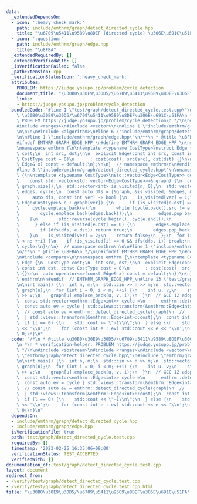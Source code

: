 ```yaml
---
data:
  _extendedDependsOn:
  - icon: ':heavy_check_mark:'
    path: include/emthrm/graph/detect_directed_cycle.hpp
    title: "\u6709\u5411\u9589\u8DEF (directed cycle) \u306E\u691C\u51FA"
  - icon: ':question:'
    path: include/emthrm/graph/edge.hpp
    title: "\u8FBA"
  _extendedRequiredBy: []
  _extendedVerifiedWith: []
  _isVerificationFailed: false
  _pathExtension: cpp
  _verificationStatusIcon: ':heavy_check_mark:'
  attributes:
    PROBLEM: https://judge.yosupo.jp/problem/cycle_detection
    document_title: "\u30B0\u30E9\u30D5/\u6709\u5411\u9589\u8DEF\u306E\u691C\u51FA"
    links:
    - https://judge.yosupo.jp/problem/cycle_detection
  bundledCode: "#line 1 \"test/graph/detect_directed_cycle.test.cpp\"\n/*\n * @title\
    \ \u30B0\u30E9\u30D5/\u6709\u5411\u9589\u8DEF\u306E\u691C\u51FA\n *\n * verification-helper:\
    \ PROBLEM https://judge.yosupo.jp/problem/cycle_detection\n */\n\n#include <iostream>\n\
    #include <ranges>\n#include <vector>\n\n#line 1 \"include/emthrm/graph/detect_directed_cycle.hpp\"\
    \n\n\n\n#include <algorithm>\n#line 6 \"include/emthrm/graph/detect_directed_cycle.hpp\"\
    \n\n#line 1 \"include/emthrm/graph/edge.hpp\"\n/**\n * @title \u8FBA\n */\n\n\
    #ifndef EMTHRM_GRAPH_EDGE_HPP_\n#define EMTHRM_GRAPH_EDGE_HPP_\n\n#include <compare>\n\
    \nnamespace emthrm {\n\ntemplate <typename CostType>\nstruct Edge {\n  CostType\
    \ cost;\n  int src, dst;\n\n  explicit Edge(const int src, const int dst, const\
    \ CostType cost = 0)\n      : cost(cost), src(src), dst(dst) {}\n\n  auto operator<=>(const\
    \ Edge& x) const = default;\n};\n\n}  // namespace emthrm\n\n#endif  // EMTHRM_GRAPH_EDGE_HPP_\n\
    #line 8 \"include/emthrm/graph/detect_directed_cycle.hpp\"\n\nnamespace emthrm\
    \ {\n\ntemplate <typename CostType>\nstd::vector<Edge<CostType>> detect_directed_cycle(\n\
    \    const std::vector<std::vector<Edge<CostType>>>& graph) {\n  const int n =\
    \ graph.size();\n  std::vector<int> is_visited(n, 0);\n  std::vector<Edge<CostType>>\
    \ edges, cycle;\n  const auto dfs = [&graph, &is_visited, &edges, &cycle](\n \
    \     auto dfs, const int ver) -> bool {\n    is_visited[ver] = 1;\n    for (const\
    \ Edge<CostType>& e : graph[ver]) {\n      if (is_visited[e.dst] == 1) {\n   \
    \     cycle.emplace_back(e);\n        while (cycle.back().src != e.dst) {\n  \
    \        cycle.emplace_back(edges.back());\n          edges.pop_back();\n    \
    \    }\n        std::reverse(cycle.begin(), cycle.end());\n        return true;\n\
    \      } else if (is_visited[e.dst] == 0) {\n        edges.emplace_back(e);\n\
    \        if (dfs(dfs, e.dst)) return true;\n        edges.pop_back();\n      }\n\
    \    }\n    is_visited[ver] = 2;\n    return false;\n  };\n  for (int i = 0; i\
    \ < n; ++i) {\n    if (is_visited[i] == 0 && dfs(dfs, i)) break;\n  }\n  return\
    \ cycle;\n}\n\n}  // namespace emthrm\n\n\n#line 1 \"include/emthrm/graph/edge.hpp\"\
    \n/**\n * @title \u8FBA\n */\n\n#ifndef EMTHRM_GRAPH_EDGE_HPP_\n#define EMTHRM_GRAPH_EDGE_HPP_\n\
    \n#include <compare>\n\nnamespace emthrm {\n\ntemplate <typename CostType>\nstruct\
    \ Edge {\n  CostType cost;\n  int src, dst;\n\n  explicit Edge(const int src,\
    \ const int dst, const CostType cost = 0)\n      : cost(cost), src(src), dst(dst)\
    \ {}\n\n  auto operator<=>(const Edge& x) const = default;\n};\n\n}  // namespace\
    \ emthrm\n\n#endif  // EMTHRM_GRAPH_EDGE_HPP_\n#line 13 \"test/graph/detect_directed_cycle.test.cpp\"\
    \n\nint main() {\n  int n, m;\n  std::cin >> n >> m;\n  std::vector<std::vector<emthrm::Edge<int>>>\
    \ graph(n);\n  for (int i = 0; i < m; ++i) {\n    int u, v;\n    std::cin >> u\
    \ >> v;\n    graph[u].emplace_back(u, v, i);\n  }\n  // GCC 12 adopted P2415.\n\
    \  const std::vector<emthrm::Edge<int>> cycle =\n      emthrm::detect_directed_cycle(graph);\n\
    \  const auto ev = cycle | std::views::transform(&emthrm::Edge<int>::cost);\n\
    \  // const auto ev = emthrm::detect_directed_cycle(graph)\n  //             \
    \  | std::views::transform(&emthrm::Edge<int>::cost);\n  const int l = ev.size();\n\
    \  if (l == 0) {\n    std::cout << \"-1\\n\";\n  } else {\n    std::cout << l\
    \ << '\\n';\n    for (const int e : ev) std::cout << e << '\\n';\n  }\n  return\
    \ 0;\n}\n"
  code: "/*\n * @title \u30B0\u30E9\u30D5/\u6709\u5411\u9589\u8DEF\u306E\u691C\u51FA\
    \n *\n * verification-helper: PROBLEM https://judge.yosupo.jp/problem/cycle_detection\n\
    \ */\n\n#include <iostream>\n#include <ranges>\n#include <vector>\n\n#include\
    \ \"emthrm/graph/detect_directed_cycle.hpp\"\n#include \"emthrm/graph/edge.hpp\"\
    \n\nint main() {\n  int n, m;\n  std::cin >> n >> m;\n  std::vector<std::vector<emthrm::Edge<int>>>\
    \ graph(n);\n  for (int i = 0; i < m; ++i) {\n    int u, v;\n    std::cin >> u\
    \ >> v;\n    graph[u].emplace_back(u, v, i);\n  }\n  // GCC 12 adopted P2415.\n\
    \  const std::vector<emthrm::Edge<int>> cycle =\n      emthrm::detect_directed_cycle(graph);\n\
    \  const auto ev = cycle | std::views::transform(&emthrm::Edge<int>::cost);\n\
    \  // const auto ev = emthrm::detect_directed_cycle(graph)\n  //             \
    \  | std::views::transform(&emthrm::Edge<int>::cost);\n  const int l = ev.size();\n\
    \  if (l == 0) {\n    std::cout << \"-1\\n\";\n  } else {\n    std::cout << l\
    \ << '\\n';\n    for (const int e : ev) std::cout << e << '\\n';\n  }\n  return\
    \ 0;\n}\n"
  dependsOn:
  - include/emthrm/graph/detect_directed_cycle.hpp
  - include/emthrm/graph/edge.hpp
  isVerificationFile: true
  path: test/graph/detect_directed_cycle.test.cpp
  requiredBy: []
  timestamp: '2023-02-25 16:35:06+09:00'
  verificationStatus: TEST_ACCEPTED
  verifiedWith: []
documentation_of: test/graph/detect_directed_cycle.test.cpp
layout: document
redirect_from:
- /verify/test/graph/detect_directed_cycle.test.cpp
- /verify/test/graph/detect_directed_cycle.test.cpp.html
title: "\u30B0\u30E9\u30D5/\u6709\u5411\u9589\u8DEF\u306E\u691C\u51FA"
---
```

